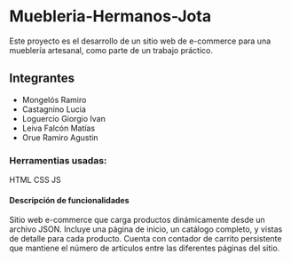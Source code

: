 # Muebleria-Hermanos-Jota
Este proyecto es el desarrollo de un sitio web de e-commerce para una mueblería artesanal, como parte de un trabajo práctico.

## Integrantes
- Mongelós Ramiro 
- Castagnino Lucia 
- Loguercio Giorgio Ivan 
- Leiva Falcón Matías
- Orue Ramiro Agustin

### Herramentias usadas:
HTML
CSS
JS

#### Descripción de funcionalidades
Sitio web e-commerce que carga productos dinámicamente desde un archivo JSON. Incluye una página de inicio, un catálogo completo, y vistas de detalle para cada producto. Cuenta con contador de carrito persistente que mantiene el número de artículos entre las diferentes páginas del sitio.
